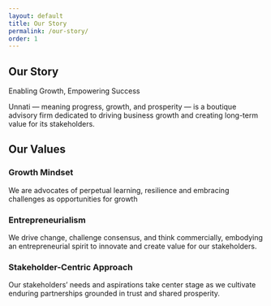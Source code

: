 ```yaml
---
layout: default
title: Our Story
permalink: /our-story/
order: 1
---
```

## Our Story
 
Enabling Growth, Empowering Success

Unnati — meaning progress, growth, and prosperity — is a boutique advisory firm dedicated to driving business growth and creating long-term value for its stakeholders.

## Our Values

### Growth Mindset

We are advocates of perpetual learning, resilience and embracing challenges as opportunities for growth

### Entrepreneurialism

We drive change, challenge consensus, and think commercially, embodying an entrepreneurial spirit to innovate and create value for our stakeholders.

### Stakeholder-Centric Approach

Our stakeholders’ needs and aspirations take center stage as we cultivate enduring partnerships grounded in trust and shared prosperity.